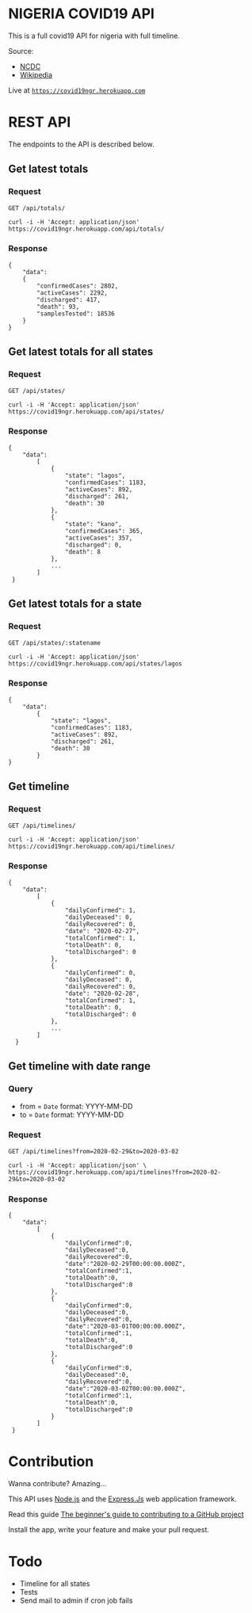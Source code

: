 # NIGERIA COVID19 API

This is a full covid19 API for nigeria with full timeline.

Source:

- [NCDC](https://covid19.ncdc.gov.ng)
- [Wikipedia](https://en.wikipedia.org/wiki/2020_coronavirus_pandemic_in_Nigeria)

Live at [`https://covid19ngr.herokuapp.com`](https://covid19ngr.herokuapp.com)

# REST API

The endpoints to the API is described below.

## Get latest totals

### Request

`GET /api/totals/`

    curl -i -H 'Accept: application/json' https://covid19ngr.herokuapp.com/api/totals/

### Response

    {
        "data":
        {
            "confirmedCases": 2802,
            "activeCases": 2292,
            "discharged": 417,
            "death": 93,
            "samplesTested": 18536
        }
    }

## Get latest totals for all states

### Request

`GET /api/states/`

    curl -i -H 'Accept: application/json' https://covid19ngr.herokuapp.com/api/states/

### Response

    {
        "data":
            [
                {
                    "state": "lagos",
                    "confirmedCases": 1183,
                    "activeCases": 892,
                    "discharged": 261,
                    "death": 30
                },
                {
                    "state": "kano",
                    "confirmedCases": 365,
                    "activeCases": 357,
                    "discharged": 0,
                    "death": 8
                },
                ...
            ]
     }

## Get latest totals for a state

### Request

`GET /api/states/:statename`

    curl -i -H 'Accept: application/json' https://covid19ngr.herokuapp.com/api/states/lagos

### Response

    {
        "data":
            {
                "state": "lagos",
                "confirmedCases": 1183,
                "activeCases": 892,
                "discharged": 261,
                "death": 30
            }
    }

## Get timeline

### Request

`GET /api/timelines/`

    curl -i -H 'Accept: application/json' https://covid19ngr.herokuapp.com/api/timelines/

### Response

    {
        "data":
            [
                {
                    "dailyConfirmed": 1,
                    "dailyDeceased": 0,
                    "dailyRecovered": 0,
                    "date": "2020-02-27",
                    "totalConfirmed": 1,
                    "totalDeath": 0,
                    "totalDischarged": 0
                },
                {
                    "dailyConfirmed": 0,
                    "dailyDeceased": 0,
                    "dailyRecovered": 0,
                    "date": "2020-02-28",
                    "totalConfirmed": 1,
                    "totalDeath": 0,
                    "totalDischarged": 0
                },
                ...
            ]
      }

## Get timeline with date range

### Query

- from = `Date` format: YYYY-MM-DD
- to = `Date` format: YYYY-MM-DD

### Request

`GET /api/timelines?from=2020-02-29&to=2020-03-02`

    curl -i -H 'Accept: application/json' \
    https://covid19ngr.herokuapp.com/api/timelines?from=2020-02-29&to=2020-03-02

### Response

    {
        "data":
            [
                {
                    "dailyConfirmed":0,
                    "dailyDeceased":0,
                    "dailyRecovered":0,
                    "date":"2020-02-29T00:00:00.000Z",
                    "totalConfirmed":1,
                    "totalDeath":0,
                    "totalDischarged":0
                },
                {
                    "dailyConfirmed":0,
                    "dailyDeceased":0,
                    "dailyRecovered":0,
                    "date":"2020-03-01T00:00:00.000Z",
                    "totalConfirmed":1,
                    "totalDeath":0,
                    "totalDischarged":0
                },
                {
                    "dailyConfirmed":0,
                    "dailyDeceased":0,
                    "dailyRecovered":0,
                    "date":"2020-03-02T00:00:00.000Z",
                    "totalConfirmed":1,
                    "totalDeath":0,
                    "totalDischarged":0
                }
            ]
     }

# Contribution

Wanna contribute? Amazing...

This API uses [Node.js](https://nodejs.org) and the [Express.Js](https://expressjs.com/) web application framework.

Read this guide [The beginner's guide to contributing to a GitHub project](https://akrabat.com/the-beginners-guide-to-contributing-to-a-github-project/)

Install the app, write your feature and make your pull request.

# Todo

- Timeline for all states
- Tests
- Send mail to admin if cron job fails
